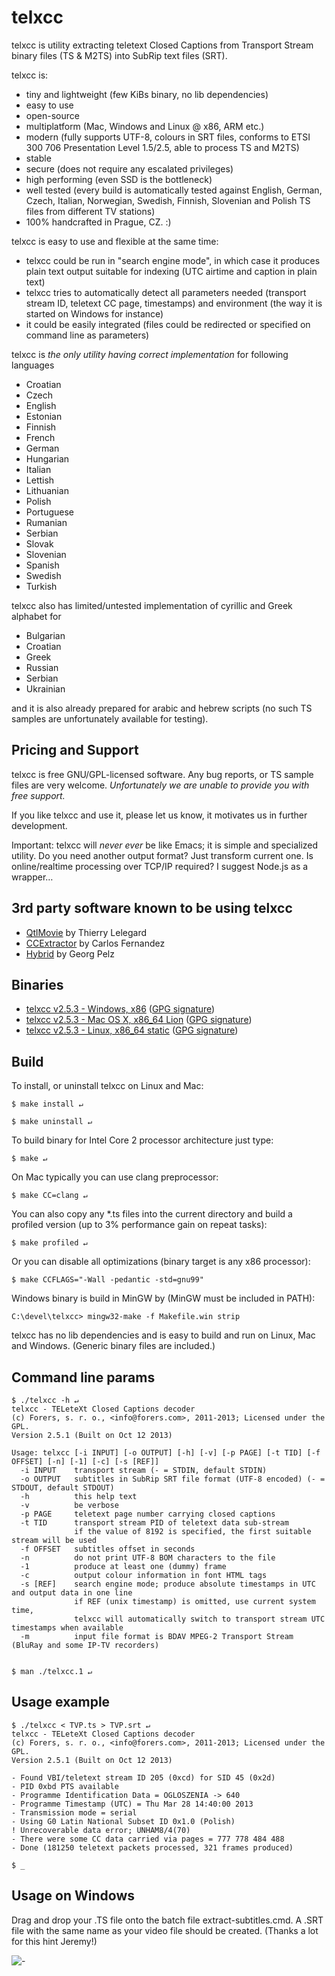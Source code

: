 # telxcc

telxcc is utility extracting teletext Closed Captions from Transport Stream binary files (TS & M2TS) into SubRip text files (SRT).

telxcc is:

* tiny and lightweight (few KiBs binary, no lib dependencies)
* easy to use
* open-source
* multiplatform (Mac, Windows and Linux @ x86, ARM etc.)
* modern (fully supports UTF-8, colours in SRT files, conforms to ETSI 300 706 Presentation Level 1.5/2.5, able to process TS and M2TS)
* stable
* secure (does not require any escalated privileges)
* high performing (even SSD is the bottleneck)
* well tested (every build is automatically tested against English, German, Czech, Italian, Norwegian, Swedish, Finnish, Slovenian and Polish TS files from different TV stations)
* 100% handcrafted in Prague, CZ. :)


telxcc is easy to use and flexible at the same time:

* telxcc could be run in "search engine mode", in which case it produces plain text output suitable for indexing (UTC airtime and caption in plain text)
* telxcc tries to automatically detect all parameters needed (transport stream ID, teletext CC page, timestamps) and environment (the way it is started on Windows for instance)
* it could be easily integrated (files could be redirected or specified on command line as parameters)


telxcc is *the only utility having correct implementation* for following languages

* Croatian
* Czech
* English
* Estonian
* Finnish
* French
* German
* Hungarian
* Italian
* Lettish
* Lithuanian
* Polish
* Portuguese
* Rumanian
* Serbian
* Slovak
* Slovenian
* Spanish
* Swedish
* Turkish


telxcc also has limited/untested implementation of cyrillic and Greek alphabet for

* Bulgarian
* Croatian
* Greek
* Russian
* Serbian
* Ukrainian

and it is also already prepared for arabic and hebrew scripts (no such TS samples are unfortunately available for testing).


## Pricing and Support

telxcc is free GNU/GPL-licensed software. Any bug reports, or TS sample files are very welcome. *Unfortunately we are unable to provide you with free support.* 

If you like telxcc and use it, please let us know, it motivates us in further development.

Important: telxcc will *never ever* be like Emacs; it is simple and specialized utility. Do you need another output format? Just transform current one. Is online/realtime processing over TCP/IP required? I suggest Node.js as a wrapper…


## 3rd party software known to be using telxcc

* [QtlMovie](http://qtlmovie.sourceforge.net) by Thierry Lelegard
* [CCExtractor](http://ccextractor.sourceforge.net) by Carlos Fernandez
* [Hybrid](http://www.selur.de) by Georg Pelz


## Binaries

* [telxcc v2.5.3 - Windows, x86](https://forers.com/download/telxcc/telxcc-windows-x86-v2.5.3.zip) ([GPG signature](https://forers.com/download/telxcc/telxcc-windows-x86-v2.5.3.zip.asc))
* [telxcc v2.5.3 - Mac OS X, x86_64 Lion](https://forers.com/download/telxcc/telxcc-macosx-x86_64-v2.5.3.zip) ([GPG signature](https://forers.com/download/telxcc/telxcc-macosx-x86_64-v2.5.3.zip.asc))
* [telxcc v2.5.3 - Linux, x86_64 static](https://forers.com/download/telxcc/telxcc-linux-x86_64-v2.5.3.zip) ([GPG signature](https://forers.com/download/telxcc/telxcc-linux-x86_64-v2.5.3.zip.asc))


## Build

To install, or uninstall telxcc on Linux and Mac:

    $ make install ↵

    $ make uninstall ↵

To build binary for Intel Core 2 processor architecture just type:

    $ make ↵

On Mac typically you can use clang preprocessor:

    $ make CC=clang ↵

You can also copy any \*.ts files into the current directory and build a profiled version (up to 3% performance gain on repeat tasks):

    $ make profiled ↵

Or you can disable all optimizations (binary target is any x86 processor):

    $ make CCFLAGS="-Wall -pedantic -std=gnu99"

Windows binary is build in MinGW by (MinGW must be included in PATH):

    C:\devel\telxcc> mingw32-make -f Makefile.win strip

telxcc has no lib dependencies and is easy to build and run on Linux, Mac and Windows. (Generic binary files are included.)


## Command line params

    $ ./telxcc -h ↵
    telxcc - TELeteXt Closed Captions decoder
    (c) Forers, s. r. o., <info@forers.com>, 2011-2013; Licensed under the GPL.
    Version 2.5.1 (Built on Oct 12 2013)
    
    Usage: telxcc [-i INPUT] [-o OUTPUT] [-h] [-v] [-p PAGE] [-t TID] [-f OFFSET] [-n] [-1] [-c] [-s [REF]]
      -i INPUT    transport stream (- = STDIN, default STDIN)
      -o OUTPUT   subtitles in SubRip SRT file format (UTF-8 encoded) (- = STDOUT, default STDOUT)
      -h          this help text
      -v          be verbose
      -p PAGE     teletext page number carrying closed captions
      -t TID      transport stream PID of teletext data sub-stream
                  if the value of 8192 is specified, the first suitable stream will be used
      -f OFFSET   subtitles offset in seconds
      -n          do not print UTF-8 BOM characters to the file
      -1          produce at least one (dummy) frame
      -c          output colour information in font HTML tags
      -s [REF]    search engine mode; produce absolute timestamps in UTC and output data in one line
                  if REF (unix timestamp) is omitted, use current system time,
                  telxcc will automatically switch to transport stream UTC timestamps when available
      -m          input file format is BDAV MPEG-2 Transport Stream (BluRay and some IP-TV recorders)


    $ man ./telxcc.1 ↵

    
## Usage example

    $ ./telxcc < TVP.ts > TVP.srt ↵
    telxcc - TELeteXt Closed Captions decoder
    (c) Forers, s. r. o., <info@forers.com>, 2011-2013; Licensed under the GPL.
    Version 2.5.1 (Built on Oct 12 2013)
    
    - Found VBI/teletext stream ID 205 (0xcd) for SID 45 (0x2d)
    - PID 0xbd PTS available
    - Programme Identification Data = OGLOSZENIA -> 640
    - Programme Timestamp (UTC) = Thu Mar 28 14:40:00 2013
    - Transmission mode = serial
    - Using G0 Latin National Subset ID 0x1.0 (Polish)
    ! Unrecoverable data error; UNHAM8/4(70)
    - There were some CC data carried via pages = 777 778 484 488 
    - Done (181250 teletext packets processed, 321 frames produced)

    $ _


## Usage on Windows

Drag and drop your .TS file onto the batch file extract-subtitles.cmd. A .SRT file with the same name as your video file should be created. (Thanks a lot for this hint Jeremy!)

![-](https://forers.com/tmp/empty.gif)
